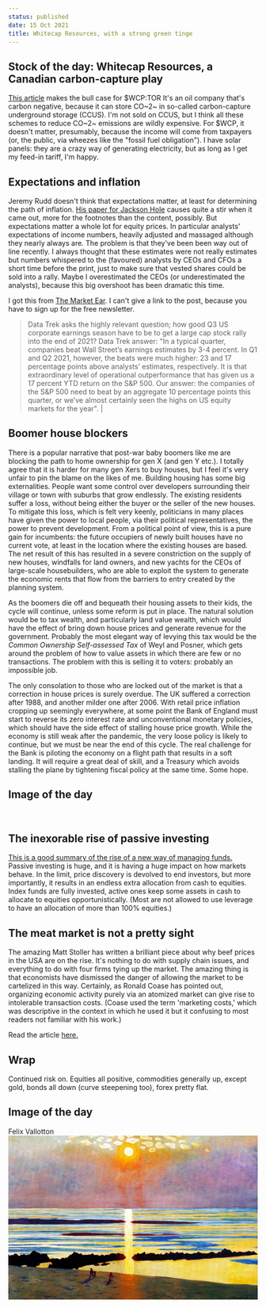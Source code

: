 ```yaml
---
status: published
date: 15 Oct 2021
title: Whitecap Resources, with a strong green tinge
---
```


## Stock of the day: Whitecap Resources, a Canadian carbon-capture play

[This article](https://seekingalpha.com/article/4435982-whitecap-resources-id-like-a-little-oil-with-my-carbon-capture-please) makes the bull case for $WCP:TOR
It's an oil company that's carbon negative, because it can store CO~2~ in so-called carbon-capture underground storage (CCUS). 
I'm not sold on CCUS, but I think all these schemes to reduce CO~2~ emissions are wildly expensive. 
For $WCP, it doesn't matter, presumably, because the income will come from taxpayers (or, the public, via wheezes like the "fossil fuel obligation").
I have solar panels: they are a crazy way of generating electricity, but as long as I get my feed-in tariff, I'm happy.

## Expectations and inflation 

Jeremy Rudd doesn't think that expectations matter, at least for determining the path of inflation.
[His paper for Jackson Hole](https://www.federalreserve.gov/econres/feds/files/2021062pap.pdf) causes quite a stir when it came out, more for the footnotes than the content, possibly.
But expectations matter a whole lot for equity prices. In particular analysts' expectations of income numbers, heavily adjusted and massaged although they nearly always are.
The problem is that they've been been way out of line recently. I always thought that these estimates were not really estimates but numbers whispered to the (favoured) analysts by CEOs and CFOs a short time before the print, just to make sure that vested shares could be sold into a rally. Maybe I overestimated the CEOs (or underestimated the analysts), because this big overshoot has been dramatic this time. 

I got this from [The Market Ear](https://themarketear.com/). I can't give a link to the post, because you have to sign up for the free newsletter.

> Data Trek asks the highly relevant question; how good Q3 US corporate earnings season have to be to get a large cap stock rally into the end of 2021? Data Trek answer: "In a typical quarter, companies beat Wall Street’s earnings estimates by 3-4 percent. In Q1 and Q2 2021, however, the beats were much higher: 23 and 17 percentage points above analysts’ estimates, respectively. It is that extraordinary level of operational outperformance that has given us a 17 percent YTD return on the S&P 500. Our answer: the companies of the S&P 500 need to beat by an aggregate 10 percentage points this quarter, or we’ve almost certainly seen the highs on US equity markets for the year". |

## Boomer house blockers

There is a popular narrative that post-war baby boomers like me are blocking the path to home ownership for gen X (and gen Y etc.).
I totally agree that it is harder for many gen Xers to buy houses, but I feel it's very unfair to pin the blame on the likes of me. 
Building housing has some big externalities. People want some control over developers surrounding their village or town with suburbs that grow endlessly.
The existing residents suffer a loss, without being either the buyer or the seller of the new houses.
To mitigate this loss, which is felt very keenly, politicians in many places have given the power to local people, via their political representatives, the power to prevent development. 
From a political point of view, this is a pure gain for incumbents: the future occupiers of newly built houses have no current vote, at least in the location where the existing houses are based. 
The net result of this has resulted in a severe constriction on the supply of new houses, windfalls for land owners, and new yachts for the CEOs of large-scale housebuilders, who are able to exploit the system to generate the economic rents that flow from the barriers to entry created by the planning system.

As the boomers die off and bequeath their housing assets to their kids, the cycle will continue, unless some reform is put in place.
The natural solution would be to tax wealth, and particularly land value wealth, which would have the effect of bring down house prices and generate revenue for the government. Probably the most elegant way of levying this tax would be the _Common Ownership Self-assessed Tax_ of Weyl and Posner, which gets around the problem of how to value assets in which there are few or no transactions. The problem with this is selling it to voters: probably an impossible job.

The only consolation to those who are locked out of the market is that a correction in house prices is surely overdue. 
The UK suffered a correction after 1988, and another milder one after 2006. 
With retail price inflation cropping up seemingly everywhere, at some point the Bank of England must start to reverse its zero interest rate and unconventional monetary policies, which should have the side effect of stalling house price growth. 
While the economy is still weak after the pandemic, the very loose policy is likely to continue, but we must be near the end of this cycle.
The real challenge for the Bank is piloting the economy on a flight path that results in a soft landing. It will require a great deal of skill, and a Treasury which avoids stalling the plane by tightening fiscal policy at the same time. Some hope.

## Image of the day

<img srce="https://pbs.twimg.com/media/FBgsY5eVkAo5NvT?format=jpg&name=900x900" width=750>


## The inexorable rise of passive investing

[This is a good summary of the rise of a new way of managing funds.](https://www.netinterest.co/?utm_campaign=pub&utm_medium=web&utm_source=) Passive investing is huge, and it is having a huge impact on how markets behave.
In the limit, price discovery is devolved to end investors, but more importantly, it results in an endless extra allocation from cash to equities. Index funds are fully invested, active ones keep some assets in cash to allocate to equities opportunistically. (Most are not allowed to use leverage to have an allocation of more than 100% equities.) 

## The meat market is not a pretty sight

The amazing Matt Stoller has written a brilliant piece about why beef prices in the USA are on the rise.
It's nothing to do with supply chain issues, and everything to do with four firms tying up the market.
The amazing thing is that economists have dismissed the danger of allowing the market to be cartelized in this way.
Certainly, as Ronald Coase has pointed out, organizing economic activity purely via an atomized market can give rise to intolerable transaction costs. (Coase used the term 'marketing costs,' which was descriptive in the context in which he used it but it confusing to most readers not familiar with his work.) 

Read the article [here.](https://mattstoller.substack.com/p/economists-to-cattle-ranchers-stop)

## Wrap

Continued risk on. Equities all positive, commodities generally up, except gold, bonds all down (curve steepening too), forex pretty flat.

## Image of the day

Felix Vallotton
![{attach}1739043dea087dc3731d56021fe712fe.png]({attach}1739043dea087dc3731d56021fe712fe.png)
